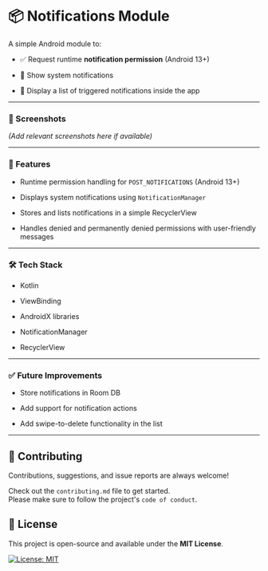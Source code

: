 # 📦 Notifications Module

A simple Android module to:

-   ✅ Request runtime **notification permission** (Android 13+)

-   🔔 Show system notifications

-   📃 Display a list of triggered notifications inside the app

* * * * *

### 📱 Screenshots

*(Add relevant screenshots here if available)*

* * * * *

### 🚀 Features

-   Runtime permission handling for `POST_NOTIFICATIONS` (Android 13+)

-   Displays system notifications using `NotificationManager`

-   Stores and lists notifications in a simple RecyclerView

-   Handles denied and permanently denied permissions with user-friendly messages

* * * * *

### 🛠️ Tech Stack

-   Kotlin

-   ViewBinding

-   AndroidX libraries

-   NotificationManager

-   RecyclerView

* * * * *

### ✅ Future Improvements

-   Store notifications in Room DB

-   Add support for notification actions

-   Add swipe-to-delete functionality in the list

* * * * *

## 🤝 Contributing

Contributions, suggestions, and issue reports are always welcome!

Check out the `contributing.md` file to get started.  
Please make sure to follow the project's `code of conduct`.

## 📄 License

This project is open-source and available under the **MIT License**.

[![License: MIT](https://img.shields.io/badge/License-MIT-yellow.svg)](https://opensource.org/licenses/MIT)  